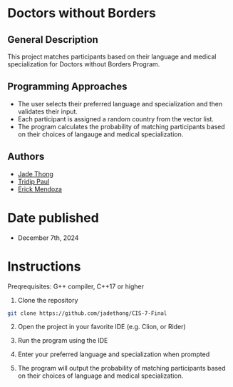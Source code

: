 # Doctors without Borders
## General Description
This project matches participants based on their language and medical specialization for Doctors without Borders Program. 

## Programming Approaches
* The user selects their preferred language and specialization and then validates their input.
* Each participant is assigned a random country from the vector list.
* The program calculates the probability of matching participants based on their choices of langauge and medical specialization.

## Authors
* [Jade Thong](https://github.com/jadethong)
* [Tridip Paul](https://github.com/leqends)
* [Erick Mendoza](https://github.com/)

# Date published 
* December 7th, 2024

# Instructions
Preqrequisites: G++ compiler, C++17 or higher
1. Clone the repository
```bash
git clone https://github.com/jadethong/CIS-7-Final
```
2. Open the project in your favorite IDE (e.g. Clion, or Rider)

3. Run the program using the IDE
4. Enter your preferred language and specialization when prompted
5. The program will output the probability of matching participants based on their choices of language and medical specialization.
